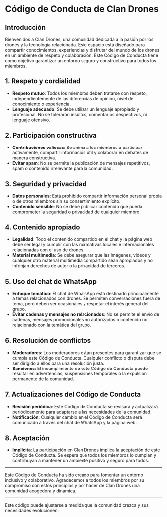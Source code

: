 # Código de Conducta de Clan Drones

## Introducción

Bienvenidos a Clan Drones, una comunidad dedicada a la pasión por los drones y la tecnología relacionada. Este espacio está diseñado para compartir conocimientos, experiencias y disfrutar del mundo de los drones en un ambiente de respeto y colaboración. Este Código de Conducta tiene como objetivo garantizar un entorno seguro y constructivo para todos los miembros.

## 1. Respeto y cordialidad

- **Respeto mutuo**: Todos los miembros deben tratarse con respeto, independientemente de las diferencias de opinión, nivel de conocimiento o experiencia.
- **Lenguaje adecuado**: Se debe utilizar un lenguaje apropiado y profesional. No se tolerarán insultos, comentarios despectivos, ni lenguaje ofensivo.

## 2. Participación constructiva

- **Contribuciones valiosas**: Se anima a los miembros a participar activamente, compartir información útil y colaborar en debates de manera constructiva.
- **Evitar spam**: No se permite la publicación de mensajes repetitivos, spam o contenido irrelevante para la comunidad.

## 3. Seguridad y privacidad

- **Datos personales**: Está prohibido compartir información personal propia o de otros miembros sin su consentimiento explícito.
- **Contenido sensible**: No se debe publicar contenido que pueda comprometer la seguridad o privacidad de cualquier miembro.

## 4. Contenido apropiado

- **Legalidad**: Todo el contenido compartido en el chat y la página web debe ser legal y cumplir con las normativas locales e internacionales relacionadas con el uso de drones.
- **Material multimedia**: Se debe asegurar que las imágenes, videos y cualquier otro material multimedia compartido sean apropiados y no infrinjan derechos de autor o la privacidad de terceros.

## 5. Uso del chat de WhatsApp

- **Enfoque temático**: El chat de WhatsApp está destinado principalmente a temas relacionados con drones. Se permiten conversaciones fuera de tema, pero deben ser ocasionales y respetar el interés general del grupo.
- **Evitar cadenas y mensajes no relacionados**: No se permite el envío de cadenas, mensajes promocionales no autorizados o contenido no relacionado con la temática del grupo.

## 6. Resolución de conflictos

- **Moderadores**: Los moderadores están presentes para garantizar que se cumpla este Código de Conducta. Cualquier conflicto o disputa debe ser dirigido a ellos para una resolución justa.
- **Sanciones**: El incumplimiento de este Código de Conducta puede resultar en advertencias, suspensiones temporales o la expulsión permanente de la comunidad.

## 7. Actualizaciones del Código de Conducta

- **Revisión periódica**: Este Código de Conducta se revisará y actualizará periódicamente para adaptarse a las necesidades de la comunidad.
- **Notificación**: Cualquier cambio en el Código de Conducta será comunicado a través del chat de WhatsApp y la página web.

## 8. Aceptación

- **Implícita**: La participación en Clan Drones implica la aceptación de este Código de Conducta. Se espera que todos los miembros lo cumplan y contribuyan a mantener un ambiente positivo y seguro para todos.

---

Este Código de Conducta ha sido creado para fomentar un entorno inclusivo y colaborativo. Agradecemos a todos los miembros por su compromiso con estos principios y por hacer de Clan Drones una comunidad acogedora y dinámica.

---

Este código puede ajustarse a medida que la comunidad crezca y sus necesidades evolucionen.
